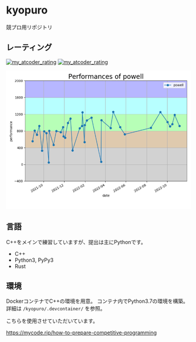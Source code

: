 # kyopuro
競プロ用リポジトリ

## レーティング
[![my_atcoder_rating](https://badgen.org/img/atcoder/powell/rating/algorithm?style=flat)](https://atcoder.jp/users/powell)
[![my_atcoder_rating](https://badgen.org/img/atcoder/powell/rating/heuristic?style=flat)](https://atcoder.jp/users/powell?contestType=heuristic)

![performance](images/performance_20221106.png)


## 言語
C++をメインで練習していますが、提出は主にPythonです。
- C++
- Python3, PyPy3
- Rust

## 環境
DockerコンテナでC++の環境を用意。
コンテナ内でPython3.7の環境を構築。
詳細は `/kyopuro/.devcontainer/` を参照。

こちらを使用させていただいています。

https://mycode.rip/how-to-prepare-competitive-programming

